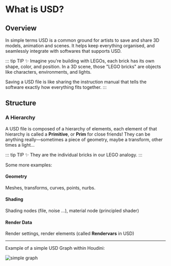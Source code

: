 # What is USD?

## Overview

In simple terms USD is a common ground for artists to save and share 3D models, animation and scenes. It helps keep everything organised, and seamlessly integrate with softwares that supports USD.

::: tip TIP :sparkles:
Imagine you're building with LEGOs, each brick has its own shape, color, and position. In a 3D scene, those "LEGO bricks" are objects like characters, environments, and lights.

Saving a USD file is like sharing the instruction manual that tells the software exactly how everything fits together.
:::

## Structure

### A Hierarchy

A USD file is composed of a hierarchy of elements, each element of that hierarchy is called a **Primitive**, or **Prim** for close friends! They can be anything really—sometimes a piece of geometry, maybe a transform, other times a light...

::: tip TIP :sparkles:
They are the individual bricks in our LEGO analogy.
:::

Some more examples:

#### Geometry

Meshes, transforms, curves, points, nurbs.

#### Shading

Shading nodes (file, noise ...), material node (principled shader)

#### Render Data

Render settings, render elements (called **Rendervars** in USD)

---

Example of a simple USD Graph within Houdini:

![simple graph](/images/introduction/simpleGraph.png)
